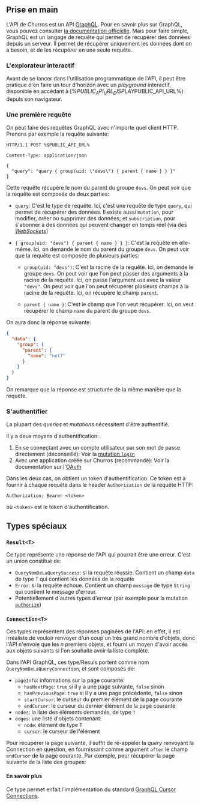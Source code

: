   ## Prise en main

  L'API de Churros est un API [GraphQL](https://graphql.org/). Pour en savoir plus sur GraphQL, vous
  pouvez consulter [la documentation officielle](https://graphql.org/learn/). Mais pour faire simple,
  GraphQL est un langage de requête qui permet de récupérer des données depuis un serveur. Il permet
  de récupérer uniquement les données dont on a besoin, et de les récupérer en une seule requête.

  ### L'explorateur interactif

  Avant de se lancer dans l'utilisation programmatique de l'API, il peut être pratique d'en faire un tour d'horizon avec un _playground_ interactif, disponible en accédant à [%$PUBLIC_API_URL_DISPLAY%](%$PUBLIC_API_URL%) depuis son navigateur. 

  ### Une première requête

  On peut faire des requêtes GraphQL avec n'importe quel client HTTP. Prenons par exemple la requête suivante:

  ```
  HTTP/1.1 POST %$PUBLIC_API_URL%

  Content-Type: application/json

  {
    "query": "query { group(uid: \"devs\") { parent { name } } }"
  }
  ```

  Cette requête récupère le nom du parent du groupe `devs`. On peut voir que la requête est composée
  de deux parties:

  - `query`: C'est le type de requête. Ici, c'est une requête de type `query`, qui permet de récupérer
    des données. Il existe aussi `mutation`, pour modifier, créer ou supprimer des données; et `subscription`, pour s'abonner à des données qui peuvent changer en temps réel (via des [_WebSockets_](/websockets))

  - `{ group(uid: "devs") { parent { name } } }`: C'est la requête en elle-même. Ici, on demande le
    nom du parent du groupe `devs`. On peut voir que la requête est composée de plusieurs parties:

    - `group(uid: "devs")`: C'est la racine de la requête. Ici, on demande le groupe `devs`. On peut
    voir que l'on peut passer des arguments à la racine de la requête. Ici, on passe l'argument
    `uid` avec la valeur `"devs"`. On peut voir que l'on peut récupérer plusieurs champs à la racine
    de la requête. Ici, on récupère le champ `parent`.

    - `parent { name }`: C'est le champ que l'on veut récupérer. Ici, on veut récupérer le champ `name`
    du parent du groupe `devs`.

  On aura donc la réponse suivante:

  ```json
  {
    "data": {
      "group": {
        "parent": {
          "name": "net7"
        }
      }
    }
  }
  ```

  On remarque que la réponse est structurée de la même manière que la requête.


  ### S'authentifier

  La plupart des _queries_ et _mutations_ nécessitent d'être authentifié.

  Il y a deux moyens d'authentification:

  1. En se connectant avec un compte utilisateur par son mot de passe directement (déconseillé): Voir la [mutation `login`](/users#mutation/login)
  2. Avec une application créée sur Churros (recommandé): Voir la documentation sur l'[OAuth](/oauth)

  Dans les deux cas, on obtient un token d'authentification. Ce token est à fournir à chaque requête dans le header `Authorization` de la requête HTTP:

  ```
  Authorization: Bearer <token>
  ```

  où `<token>` est le token d'authentification.

  ## Types spéciaux

  ### `Result<T>`

  Ce type représente une réponse de l'API qui pourrait être une erreur. C'est un union constitué de:

  - `QueryNomDeLaQuerySuccess`: si la requête réussie. Contient un champ `data` de type `T` qui contient les données de la requête
  - `Error`: si la requête échoue. Contient un champ `message` de type `String` qui contient le message d'erreur.
  - Potentiellement d'autres types d'erreur (par exemple pour la mutation [`authorize`](/oauth#mutation/authorize))

  ### `Connection<T>`

  Ces types représentent des réponses paginées de l'API: en effet, il est irréaliste de vouloir renvoyer d'un coup un très grand nombre d'objets, donc l'API n'envoie que les _n_ premiers objets, et fourni un moyen d'avoir accès aux objets suivants si l'on souhaite avoir la liste complète. 

  Dans l'API GraphQL, ces type/Resuls portent comme nom `QueryNomDeLaQueryConnection`, et sont composés de:

  - `pageInfo`: informations sur la page courante:
    - `hasNextPage`: `true` si il y a une page suivante, `false` sinon
    - `hasPreviousPage`: `true` si il y a une page précédente, `false` sinon
    - `startCursor`: le curseur du premier élément de la page courante
    - `endCursor`: le curseur du dernier élément de la page courante
  - `nodes`: la liste des éléments demandés, de type `T`
  - `edges`: une liste d'objets contenant:
    - `node`: élément de type `T`
    - `cursor`: le curseur de l'élément

  Pour récupérer la page suivante, il suffit de ré-appeler la _query_ renvoyant la Connection en question, en fournissant comme argument `after` le champ `endCursor` de la page courante. Par exemple, pour récupérer la page suivante de la liste des groupes:

  #### En savoir plus

  Ce type permet enfait l'implémentation du standard [GraphQL Cursor Connections](https://relay.dev/graphql/connections.htm).
